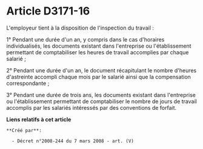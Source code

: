 # Article D3171-16

L'employeur tient à la disposition de l'inspection du travail :

1° Pendant une durée d'un an, y compris dans le cas d'horaires individualisés, les documents existant dans l'entreprise ou
l'établissement permettant de comptabiliser les heures de travail accomplies par chaque salarié ;

2° Pendant une durée d'un an, le document récapitulant le nombre d'heures d'astreinte accompli chaque mois par le salarié
ainsi que la compensation correspondante ;

3° Pendant une durée de trois ans, les documents existant dans l'entreprise ou l'établissement permettant de comptabiliser le
nombre de jours de travail accomplis par les salariés intéressés par des conventions de forfait.

**Liens relatifs à cet article**

	**Créé par**:

	  - Décret n°2008-244 du 7 mars 2008 - art. (V)
